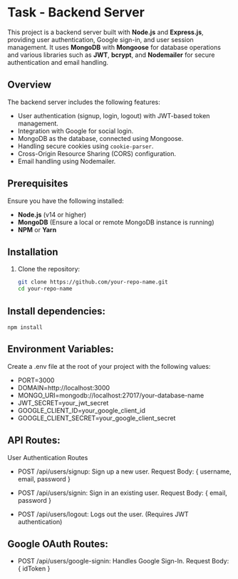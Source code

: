 # Task - Backend Server

This project is a backend server built with **Node.js** and **Express.js**, providing user authentication, Google sign-in, and user session management. It uses **MongoDB** with **Mongoose** for database operations and various libraries such as **JWT**, **bcrypt**, and **Nodemailer** for secure authentication and email handling.


## Overview

The backend server includes the following features:

- User authentication (signup, login, logout) with JWT-based token management.
- Integration with Google for social login.
- MongoDB as the database, connected using Mongoose.
- Handling secure cookies using `cookie-parser`.
- Cross-Origin Resource Sharing (CORS) configuration.
- Email handling using Nodemailer.

## Prerequisites

Ensure you have the following installed:

- **Node.js** (v14 or higher)
- **MongoDB** (Ensure a local or remote MongoDB instance is running)
- **NPM** or **Yarn**

## Installation

1. Clone the repository:

   ```bash
   git clone https://github.com/your-repo-name.git
   cd your-repo-name


## Install dependencies: 
 
    npm install


## Environment Variables:

Create a .env file at the root of your project with the following values:

- PORT=3000
- DOMAIN=http://localhost:3000
- MONGO_URI=mongodb://localhost:27017/your-database-name
- JWT_SECRET=your_jwt_secret
- GOOGLE_CLIENT_ID=your_google_client_id
- GOOGLE_CLIENT_SECRET=your_google_client_secret

## API Routes:

User Authentication Routes

- POST /api/users/signup: Sign up a new user.
Request Body: { username, email, password }

- POST /api/users/signin: Sign in an existing user.
Request Body: { email, password }

- POST /api/users/logout: Logs out the user. (Requires JWT authentication)

## Google OAuth Routes:

- POST /api/users/google-signin: Handles Google Sign-In.
Request Body: { idToken }






